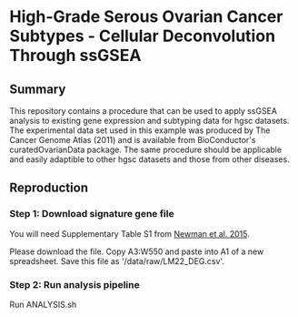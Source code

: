 # High-Grade Serous Ovarian Cancer Subtypes - Cellular Deconvolution Through ssGSEA

## Summary
This repository contains a procedure that can be used to apply ssGSEA analysis to 
existing gene expression and subtyping data for hgsc datasets. The experimental
data set used in this example was produced by The Cancer Genome Atlas (2011) and
is available from BioConductor's curatedOvarianData package. The same procedure
should be applicable and easily adaptible to other hgsc datasets and those from
other diseases.

## Reproduction

### Step 1: Download signature gene file
You will need Supplementary Table S1 from
[Newman et al. 2015](https://doi.org/10.1038/nmeth.3337).

Please download the file. Copy A3:W550 and paste into A1 of a new spreadsheet.
Save this file as '/data/raw/LM22_DEG.csv'.

### Step 2: Run analysis pipeline
Run ANALYSIS.sh